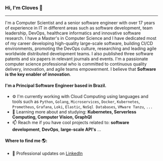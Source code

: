 ### Hi, I'm Cloves 👋
---

I'm a Computer Scientist and a senior software engineer with over 17 years of experience in IT in different areas such as software development, team leadership, DevOps, healthcare informatics and innovative software research. I have a Master's in Computer Science and I have dedicated most of my career developing high-quality large-scale software, building CI/CD environments, promoting the DevOps culture, researching and leading agile worldwide distributed development teams. I also published three software patents and six papers in relevant journals and events. I'm a passionate computer science professional who is committed to continuous quality delivery, innovation, and agile teams empowerment. I believe that **Software is the key enabler of innovation**.

#### I'm a Principal Software Engineer based in Brazil.

- ⚙️ I'm currently working with Cloud Computing using languages and tools such as `Python`, `Golang`, `Microservices`, `Docker`, `Kubernetes`, `Prometheus`, `Grafana`, `Loki`, `Elastic`, `NoSql Databases`, `VMware Tanzu`, `...`
- 🌱 Learning more about and studying: **Kubernetes, Serverless Computing, Computer Vision, GraphQl**
- 📫 Reach me if you have cool projects related to: **software development**, **DevOps**, **large-scale API's** ...

#### Where to find me 🌎:
- 💼 Professional updates on <a href="https://www.linkedin.com/in/cloves/">LinkedIn</a>
